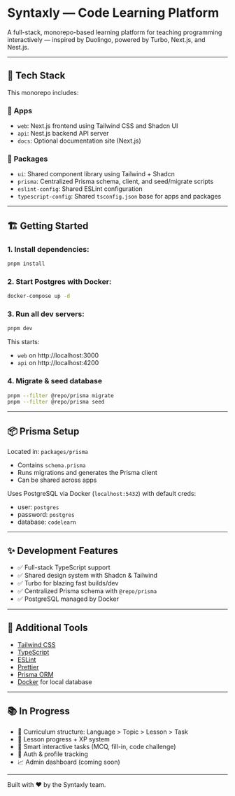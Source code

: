 # Syntaxly — Code Learning Platform

A full-stack, monorepo-based learning platform for teaching programming interactively — inspired by Duolingo, powered by Turbo, Next.js, and Nest.js.

---

## 🚀 Tech Stack

This monorepo includes:

### 🧠 **Apps**

- `web`: Next.js frontend using Tailwind CSS and Shadcn UI
- `api`: Nest.js backend API server
- `docs`: Optional documentation site (Next.js)

### 🧱 **Packages**

- `ui`: Shared component library using Tailwind + Shadcn
- `prisma`: Centralized Prisma schema, client, and seed/migrate scripts
- `eslint-config`: Shared ESLint configuration
- `typescript-config`: Shared `tsconfig.json` base for apps and packages

---

## 🏗️ Getting Started

### 1. Install dependencies:

```bash
pnpm install
```

### 2. Start Postgres with Docker:

```bash
docker-compose up -d
```

### 3. Run all dev servers:

```bash
pnpm dev
```

This starts:

- `web` on http://localhost:3000
- `api` on http://localhost:4200

### 4. Migrate & seed database

```bash
pnpm --filter @repo/prisma migrate
pnpm --filter @repo/prisma seed
```

---

## 📦 Prisma Setup

Located in: `packages/prisma`

- Contains `schema.prisma`
- Runs migrations and generates the Prisma client
- Can be shared across apps

Uses PostgreSQL via Docker (`localhost:5432`) with default creds:

- user: `postgres`
- password: `postgres`
- database: `codelearn`

---

## ✨ Development Features

- ✅ Full-stack TypeScript support
- ✅ Shared design system with Shadcn & Tailwind
- ✅ Turbo for blazing fast builds/dev
- ✅ Centralized Prisma schema with `@repo/prisma`
- ✅ PostgreSQL managed by Docker

---

## 🔧 Additional Tools

- [Tailwind CSS](https://tailwindcss.com/)
- [TypeScript](https://www.typescriptlang.org/)
- [ESLint](https://eslint.org/)
- [Prettier](https://prettier.io)
- [Prisma ORM](https://www.prisma.io/)
- [Docker](https://www.docker.com/) for local database

---

## 📚 In Progress

- 🧩 Curriculum structure: Language > Topic > Lesson > Task
- 🧪 Lesson progress + XP system
- 🧠 Smart interactive tasks (MCQ, fill-in, code challenge)
- 🔐 Auth & profile tracking
- 📈 Admin dashboard (coming soon)

---

Built with ❤️ by the Syntaxly team.

